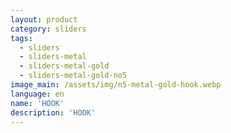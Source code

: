 ```yaml
---
layout: product
category: sliders
tags:
  - sliders
  - sliders-metal
  - sliders-metal-gold
  - sliders-metal-gold-no5
image_main: /assets/img/n5-metal-gold-hook.webp
language: en
name: 'HOOK'
description: 'HOOK'
---
```

